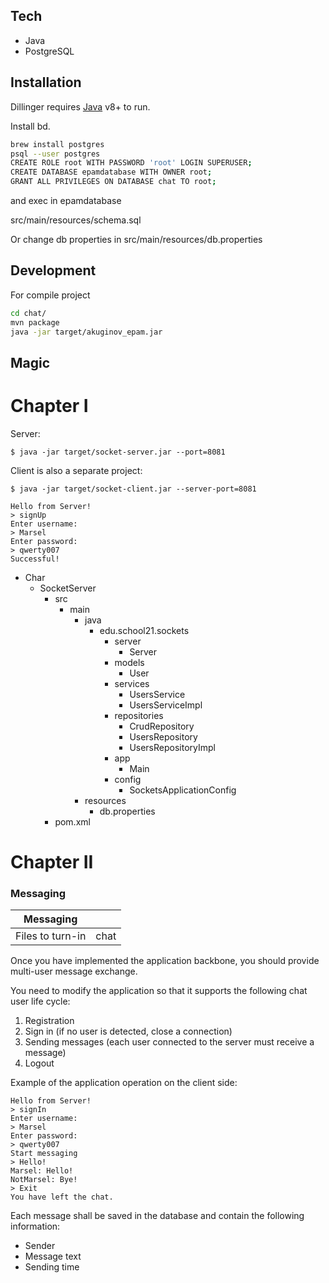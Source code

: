 ## Tech

- Java
- PostgreSQL

## Installation

Dillinger requires [Java](https://www.java.com/ru/) v8+ to run.

Install bd.

```sh
brew install postgres
psql --user postgres
CREATE ROLE root WITH PASSWORD 'root' LOGIN SUPERUSER;
CREATE DATABASE epamdatabase WITH OWNER root;
GRANT ALL PRIVILEGES ON DATABASE chat TO root;
```
and exec in epamdatabase

src/main/resources/schema.sql

Or change db properties in src/main/resources/db.properties 

## Development

For compile project

```sh
cd chat/
mvn package
java -jar target/akuginov_epam.jar 
```


## Magic

# Chapter I

Server:
```
$ java -jar target/socket-server.jar --port=8081
```

Client is also a separate project:
```
$ java -jar target/socket-client.jar --server-port=8081
```


```
Hello from Server!
> signUp
Enter username:
> Marsel
Enter password:
> qwerty007
Successful!
```



- Char
    - SocketServer
        - src
            - main
                - java
                    - edu.school21.sockets
                        - server
                            -	Server
                        - models
                            -	User
                        - services
                            - UsersService
                            - UsersServiceImpl
                        - repositories
                            - CrudRepository
                            - UsersRepository
                            - UsersRepositoryImpl
                        - app
                            - Main
                        - config
                            - SocketsApplicationConfig
                - resources
                    - db.properties
        - pom.xml

# Chapter II
### Messaging

Messaging ||
---|---
Files to turn-in |	chat

Once you have implemented the application backbone, you should provide multi-user message exchange.

You need to modify the application so that it supports the following chat user life cycle:
1. Registration
2. Sign in (if no user is detected, close a connection)
3. Sending messages (each user connected to the server must receive a message)
4. Logout

Example of the application operation on the client side:
```
Hello from Server!
> signIn
Enter username:
> Marsel
Enter password:
> qwerty007
Start messaging
> Hello!
Marsel: Hello!
NotMarsel: Bye!
> Exit
You have left the chat.
```
Each message shall be saved in the database and contain the following information:
- Sender
- Message text
- Sending time

